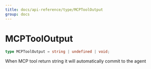 ```yaml
---
title: docs/api-reference/type/MCPToolOutput
group: docs
---
```


# MCPToolOutput

```ts
type MCPToolOutput = string | undefined | void;
```

When MCP tool return string it will automatically commit to the agent
